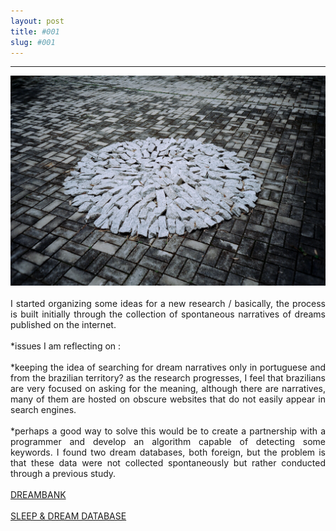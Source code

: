 ```yaml
---
layout: post
title: #001
slug: #001
---
```

---
<p class="description" style="text-align: justify;">
<img src="/assets/danilo-luna-earlyworks-01.jpg" />
  <br>
  <br>
I started organizing some ideas for a new research / basically, the process is built initially through the collection of spontaneous narratives of dreams published on the internet.
  <br>
  <br>
*issues I am reflecting on :
 <br>
  <br>
*keeping the idea of searching for dream narratives only in portuguese and from the brazilian territory? as the research progresses, I feel that brazilians are very focused on asking for the meaning, although there are narratives, many of them are hosted on obscure websites that do not easily appear in search engines.
 <br>
  <br>
*perhaps a good way to solve this would be to create a partnership with a programmer and develop an algorithm capable of detecting some keywords. I found two dream databases, both foreign, but the problem is that these data were not collected spontaneously but rather conducted through a previous study.
 <br>
  <br>
<a href="https://dreambank.net/">DREAMBANK</a>
  <br>
 <br>
<a href="https://sleepanddreamdatabase.org/">SLEEP & DREAM DATABASE</a>
  
